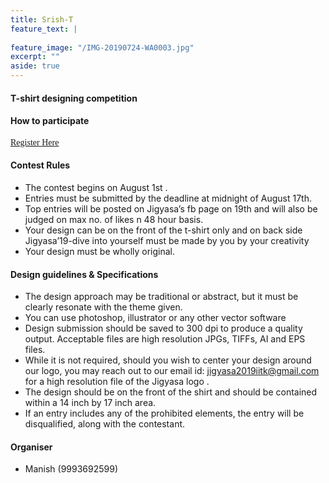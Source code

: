 ```yaml
---
title: Srish-T
feature_text: |
  
feature_image: "/IMG-20190724-WA0003.jpg"
excerpt: ""
aside: true
---
```


#### T-shirt designing competition

#### How to participate
[<span style="font-family:Papyrus; font-size:1em;">Register Here</span>](https://forms.gle/KdcxcBhTjBirV6pH8 "Event Registration link") 
#### Contest Rules
* The contest begins on August 1st .
* Entries must be submitted by the  deadline at midnight of August 17th.
* Top entries will be posted on Jigyasa’s fb page on 19th and will also be judged on max no. of likes n 48 hour basis.
* Your design can be on the front of the t-shirt only and on back side Jigyasa’19-dive into yourself must be made by you by your creativity
* Your design must be wholly original. 
#### Design guidelines & Specifications
* The design approach may be traditional or abstract, but it must be clearly resonate with the theme given.
* You can use photoshop, illustrator or any other vector software
* Design submission should be saved to 300 dpi to produce a quality output. Acceptable
files are high resolution JPGs, TIFFs, AI and EPS files.
* While it is not required, should you wish to center your design around our logo, you may
reach out to our email id: jigyasa2019iitk@gmail.com for a high resolution
file of the Jigyasa logo .
* The design should be on the front of the shirt and should be contained within a 14 inch by
17 inch area.
* If an entry includes any of the prohibited elements, the entry will be disqualified, along with the contestant.

#### Organiser
- Manish (9993692599)


```
